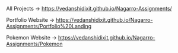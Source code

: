 

All Projects -> https://vedanshidixit.github.io/Nagarro-Assignments/

Portfolio Website -> https://vedanshidixit.github.io/Nagarro-Assignments/Portfolio%20Landing

Pokemon Website -> https://vedanshidixit.github.io/Nagarro-Assignments/Pokemon

